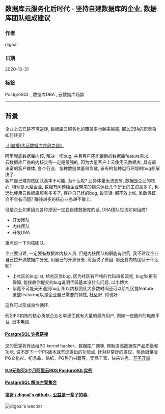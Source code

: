 ## 数据库云服务化后时代 - 坚持自建数据库的企业, 数据库团队组成建议     
        
### 作者        
digoal        
        
### 日期        
2020-10-31        
        
### 标签        
PostgreSQL , 数据库DBA , 云数据库趋势         
        
----        
        
## 背景        
企业上云已是不可逆转, 数据库云服务化的覆盖率也越来越高, 那么DBA的职责将如何转变?    
    
[《[直播]大话数据库终局之战》](../202009/20200926_03.md)    
    
阿里兜底数据库内核, 解决一切bug, 并且客户还能提新的数据库feature需求.         
云数据库厂商的内核实例一定是最强的, 因为大量客户上云使用云数据库, 具有最丰富的客户群体, 各个行业、各种数据体量和负载, 该有的各种运行环境的bug都解决了.         
客户自己建内核团队基本不可能, 为什么呢? 业务体量无法支撑, 数据是企业的核心, 特别是大型企业, 数据有问题给企业带来的损失远比几个研发的工资高多了, 也远比使用云数据库服务多多了, 客户自己修的bug, 说实话: 都不敢上线, 谁敢保证会不会有问题? 赚钱越多的核心业务越不敢上.          
    
但是企业如果因为各种原因一定要自建数据库的话, DBA团队应该如何组成?    
    
- 开发团队    
- 内核团队    
- 开发DBA    
    
重点说一下内核团队.    
    
企业要自建, 一定要有数据库内核人员, 但是内核团队的职能有讲究, 我不建议企业自己拉开源数据库分支, 用自己的开源分支. 前面说了原因. 那还要内核团队干什么呢?    
- 上社区的buglist, 给社区修bug, 因为社区有严格的代码审核流程, bugfix更有保障, 能接收你提交的bug说明代码基本没什么问题. 以小博大.     
- 毕竟不可能天天遇到bug, 所以内核团队大多数时间还可以给社区提feature. 这些feature可以是企业自己需要的特性, 社区好, 你也好.    
    
这样可以形成良性循环.    
    
例如PG内核的核心贡献企业名单里面就有大量的最终用户, 例如一些国外的电商平台, 日本电信.      
        
  
#### [PostgreSQL 许愿链接](https://github.com/digoal/blog/issues/76 "269ac3d1c492e938c0191101c7238216")
您的愿望将传达给PG kernel hacker、数据库厂商等, 帮助提高数据库产品质量和功能, 说不定下一个PG版本就有您提出的功能点. 针对非常好的提议，奖励限量版PG文化衫、纪念品、贴纸、PG热门书籍等，奖品丰富，快来许愿。[开不开森](https://github.com/digoal/blog/issues/76 "269ac3d1c492e938c0191101c7238216").  
  
  
#### [9.9元购买3个月阿里云RDS PostgreSQL实例](https://www.aliyun.com/database/postgresqlactivity "57258f76c37864c6e6d23383d05714ea")
  
  
#### [PostgreSQL 解决方案集合](https://yq.aliyun.com/topic/118 "40cff096e9ed7122c512b35d8561d9c8")
  
  
#### [德哥 / digoal's github - 公益是一辈子的事.](https://github.com/digoal/blog/blob/master/README.md "22709685feb7cab07d30f30387f0a9ae")
  
  
![digoal's wechat](../pic/digoal_weixin.jpg "f7ad92eeba24523fd47a6e1a0e691b59")
  
